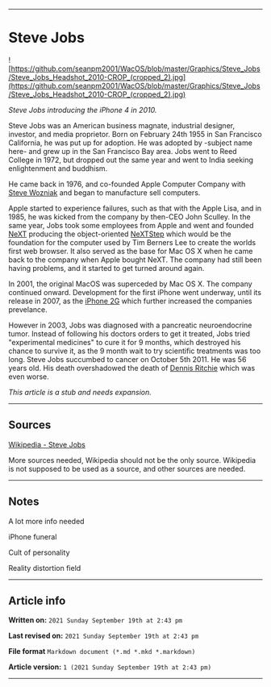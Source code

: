 
***

# Steve Jobs

![https://github.com/seanpm2001/WacOS/blob/master/Graphics/Steve_Jobs/Steve_Jobs_Headshot_2010-CROP_(cropped_2).jpg](https://github.com/seanpm2001/WacOS/blob/master/Graphics/Steve_Jobs/Steve_Jobs_Headshot_2010-CROP_(cropped_2).jpg)

_Steve Jobs introducing the iPhone 4 in 2010._

Steve Jobs was an American business magnate, industrial designer, investor, and media proprietor. Born on February 24th 1955 in San Francisco California, he was put up for adoption. He was adopted by -subject name here- and grew up in the San Francisco Bay area. Jobs went to Reed College in 1972, but dropped out the same year and went to India seeking enlightenment and buddhism.

He came back in 1976, and co-founded Apple Computer Company with [Steve Wozniak](https://github.com/seanpm2001/WacOS/wiki/Steve_Wozniak/) and began to manufacture sell computers.

Apple started to experience failures, such as that with the Apple Lisa, and in 1985, he was kicked from the company by then-CEO John Sculley. In the same year, Jobs took some employees from Apple and went and founded [NeXT](https://github.com/seanpm2001/WacOS/wiki/NeXT/) producing the object-oriented [NeXTStep](https://github.com/seanpm2001/WacOS/wiki/NeXTStep/) which would be the foundation for the computer used by Tim Berners Lee to create the worlds first web browser. It also served as the base for Mac OS X when he came back to the company when Apple bought NeXT. The company had still been having problems, and it started to get turned around again.

In 2001, the original MacOS was superceded by Mac OS X. The company continued onward. Development for the first iPhone went underway, until its release in 2007, as the [iPhone 2G](https://github.com/seanpm2001/WacOS/wiki/iPhone_2G/) which further increased the companies prevelance.

However in 2003, Jobs was diagnosed with a pancreatic neuroendocrine tumor. Instead of following his doctors orders to get it treated, Jobs tried "experimental medicines" to cure it for 9 months, which destroyed his chance to survive it, as the 9 month wait to try scientific treatments was too long. Steve Jobs succumbed to cancer on October 5th 2011. He was 56 years old. His death overshadowed the death of [Dennis Ritchie](https://github.com/seanpm2001/WacOS/wiki/Dennis_Ritchie/) which was even worse.

_This article is a stub and needs expansion._

***

## Sources

[Wikipedia - Steve Jobs](https://en.wikipedia.org/wiki/Steve_Jobs)

More sources needed, Wikipedia should not be the only source. Wikipedia is not supposed to be used as a source, and other sources are needed.

***

## Notes

A lot more info needed

iPhone funeral

Cult of personality

Reality distortion field

***

## Article info

**Written on:** `2021 Sunday September 19th at 2:43 pm`

**Last revised on:** `2021 Sunday September 19th at 2:43 pm`

**File format** `Markdown document (*.md *.mkd *.markdown)`

**Article version:** `1 (2021 Sunday September 19th at 2:43 pm)`

***

